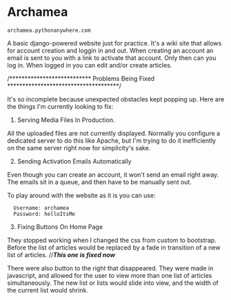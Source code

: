 # Archamea

    archamea.pythonanywhere.com

A basic django-powered website just for practice. It's a wiki site that allows for account
creation and loggin in and out. When creating an account an email is sent to you with a link
to activate that account. Only then can you log in. When logged in you can edit and/or
create articles.

/*************************** Problems Being Fixed *************************************/

It's so incomplete because unexpected obstacles kept popping up. Here are the things I'm
currently looking to fix:

1) Serving Media Files In Production.

  All the uploaded files are not currently displayed. Normally you configure a dedicated
  server to do this like Apache, but I'm trying to do it inefficiently on the same
  server right now for simplicity's sake.
  
2) Sending Activation Emails Automatically
  
  Even though you can create an account, it won't send an email right away. The emails
  sit in a queue, and then have to be manually sent out.
  
  To play around with the website as it is you can use:
  
      Username: archamea
      Password: helloItsMe

3) Fixing Buttons On Home Page

  They stopped working when I changed the css from custom to bootstrap. Before the list of
  articles would be replaced by a fade in transition of a new list of articles. //***This one is fixed now***
  
  There were also button to the right that disappeared. They were made in javascript, and
  allowed for the user to view more than one list of articles simultaneously. The new list
  or lists would slide into view, and the width of the current list would shrink.
